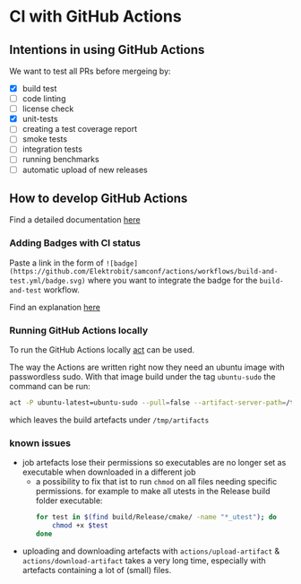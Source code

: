 
# CI with GitHub Actions

## Intentions in using GitHub Actions

We want to test all PRs before mergeing by:
- [x] build test
- [ ] code linting
- [ ] license check
- [x] unit-tests
- [ ] creating a test coverage report
- [ ] smoke tests
- [ ] integration tests
- [ ] running benchmarks
- [ ] automatic upload of new releases

## How to develop GitHub Actions

Find a detailed documentation [here](https://docs.github.com/de/actions)

### Adding Badges with CI status

Paste a link in the form of  `![badge](https://github.com/Elektrobit/samconf/actions/workflows/build-and-test.yml/badge.svg)` where you want to integrate the badge for the `build-and-test` workflow.

Find an explanation [here](https://docs.github.com/de/actions/monitoring-and-troubleshooting-workflows/adding-a-workflow-status-badge)

### Running GitHub Actions locally

To run the GitHub Actions locally [act](https://github.com/nektos/act) can be used.

The way the Actions are written right now they need an ubuntu image with passwordless sudo.
With that image build under the tag `ubuntu-sudo` the command can be run:

```bash
act -P ubuntu-latest=ubuntu-sudo --pull=false --artifact-server-path=/tmp/artifacts
```
which leaves the build artefacts under `/tmp/artifacts`


### known issues

- job artefacts lose their permissions so executables are no longer set as executable when downloaded in a different job
   - a possibility to fix that ist to run `chmod` on all files needing specific permissions.
     for example to make all utests in the Release build folder executable:
     ```bash
     for test in $(find build/Release/cmake/ -name "*_utest"); do
         chmod +x $test
     done
     ```
- uploading and downloading artefacts with `actions/upload-artifact` & `actions/download-artifact` takes a very long time, especially with artefacts containing a lot of (small) files.
